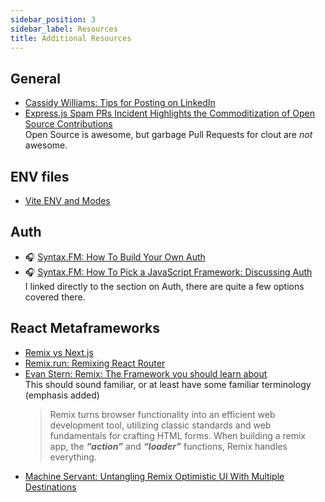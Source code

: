 ```yaml
---
sidebar_position: 3
sidebar_label: Resources
title: Additional Resources
---
```


<!-- markdownlint-disable no-inline-html no-trailing-punctuation -->

## General

- [Cassidy Williams: Tips for Posting on LinkedIn](https://blog.cassidoo.co/post/posting-on-linkedin/)
- [Express.js Spam PRs Incident Highlights the Commoditization of Open Source Contributions](https://socket.dev/blog/express-js-spam-prs-commoditization-of-open-source)
  <br/>Open Source is awesome, but garbage Pull Requests for clout are _not_ awesome.

## ENV files

- [Vite ENV and Modes](https://vitejs.dev/guide/env-and-mode.html)

## Auth

- :headphones: [Syntax.FM: How To Build Your Own Auth](https://syntax.fm/show/336/how-to-build-your-own-auth)
- :headphones: [Syntax.FM: How To Pick a JavaScript Framework: Discussing Auth](https://syntax.fm/show/835/how-to-pick-a-javascript-framework#t=38:45)
  <br/>I linked directly to the section on Auth, there are quite a few options covered there.

## React Metaframeworks

- [Remix vs Next.js](https://remix.run/blog/remix-vs-next)
- [Remix.run: Remixing React Router](https://remix.run/blog/remixing-react-router)
- [Evan Stern: Remix: The Framework you should learn about](https://medium.com/@evanstern_94664/remix-the-framework-you-should-learn-about-928d4060e8ad)
  <br/>This should sound familiar, or at least have some familiar terminology (emphasis added)
  > Remix turns browser functionality into an efficient web development tool, utilizing classic standards and web fundamentals for crafting HTML forms. When building a remix app, the **_“action”_** and **_“loader”_** functions, Remix handles everything.
- [Machine Servant: Untangling Remix Optimistic UI With Multiple Destinations](https://machineservant.com/blog/2022-11-12-remix-optimistic-with-ui-multiple-destinations/)
